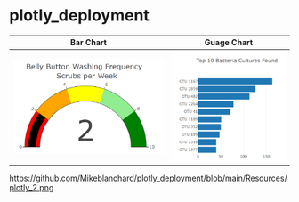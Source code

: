 # plotly_deployment





|Bar Chart|Guage Chart|
|----------------------------------------------------------------------------|--------------------------------------------------------------------------------------------|
| ![](https://github.com/Mikeblanchard/plotly_deployment/blob/main/Resources/plotly_1.png)| ![](https://github.com/Mikeblanchard/plotly_deployment/blob/main/Resources/plotly_3.png)|

https://github.com/Mikeblanchard/plotly_deployment/blob/main/Resources/plotly_2.png
